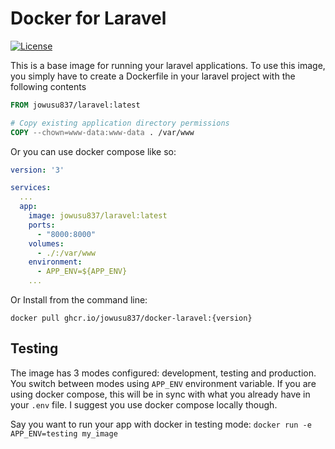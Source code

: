 # Docker for Laravel

[![License](https://img.shields.io/badge/license-MIT-%233DA639.svg)](https://opensource.org/licenses/MIT)

This is a base image for running your laravel applications. To use this image, you simply have to create a Dockerfile in your laravel project with the following contents

```Dockerfile
FROM jowusu837/laravel:latest

# Copy existing application directory permissions
COPY --chown=www-data:www-data . /var/www
```
Or you can use docker compose like so:

```yml
version: '3'

services:
  ...
  app:
    image: jowusu837/laravel:latest
    ports:
      - "8000:8000"
    volumes:
      - ./:/var/www
    environment:
      - APP_ENV=${APP_ENV}
    ...
```

Or Install from the command line:

```
docker pull ghcr.io/jowusu837/docker-laravel:{version}
```

## Testing
The image has 3 modes configured: development, testing and production. You switch between modes using `APP_ENV` environment variable. If you are using docker compose, this will be in sync with what you already have in your `.env` file. I suggest you use docker compose locally though.

Say you want to run your app with docker in testing mode:
``
docker run -e APP_ENV=testing my_image
``

